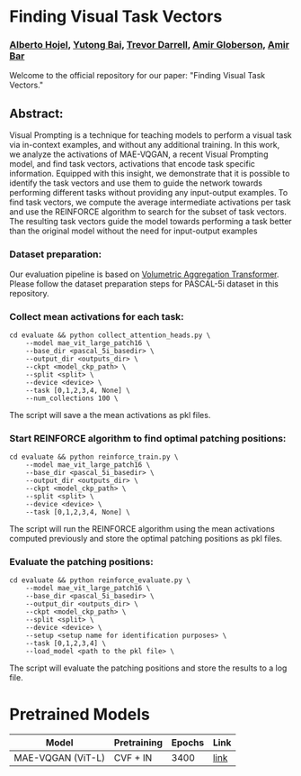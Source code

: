 # Finding Visual Task Vectors
### [Alberto Hojel](https://alhojel.github.io/), [Yutong Bai](https://yutongbai.com/), [Trevor Darrell](https://people.eecs.berkeley.edu/~trevor/), [Amir Globerson](http://www.cs.tau.ac.il/~gamir/), [Amir Bar](https://amirbar.net)

Welcome to the official repository for our paper: "Finding Visual Task Vectors."


## Abstract:

Visual Prompting is a technique for teaching models to perform a visual task via
in-context examples, and without any additional training. In this work, we analyze
the activations of MAE-VQGAN, a recent Visual Prompting model, and find
task vectors, activations that encode task specific information. Equipped with this
insight, we demonstrate that it is possible to identify the task vectors and use them
to guide the network towards performing different tasks without providing any
input-output examples. To find task vectors, we compute the average intermediate
activations per task and use the REINFORCE algorithm to search for the subset
of task vectors. The resulting task vectors guide the model towards performing a
task better than the original model without the need for input-output examples

### Dataset preparation:

Our evaluation pipeline is based on [Volumetric Aggregation Transformer](https://github.com/Seokju-Cho/Volumetric-Aggregation-Transformer). Please follow the dataset preparation steps for PASCAL-5i dataset in this repository. 

### Collect mean activations for each task:
```
cd evaluate && python collect_attention_heads.py \
    --model mae_vit_large_patch16 \
    --base_dir <pascal_5i_basedir> \
    --output_dir <outputs_dir> \
    --ckpt <model_ckp_path> \
    --split <split> \
    --device <device> \ 
    --task [0,1,2,3,4, None] \
    --num_collections 100 \ 
```

The script will save a the mean activations as pkl files.

### Start REINFORCE algorithm to find optimal patching positions:
```
cd evaluate && python reinforce_train.py \
    --model mae_vit_large_patch16 \
    --base_dir <pascal_5i_basedir> \
    --output_dir <outputs_dir> \
    --ckpt <model_ckp_path> \
    --split <split> \
    --device <device> \ 
    --task [0,1,2,3,4, None] \
```

The script will run the REINFORCE algorithm using the mean activations computed previously and store the optimal patching positions as pkl files.

### Evaluate the patching positions:
```
cd evaluate && python reinforce_evaluate.py \
    --model mae_vit_large_patch16 \
    --base_dir <pascal_5i_basedir> \
    --output_dir <outputs_dir> \
    --ckpt <model_ckp_path> \
    --split <split> \
    --device <device> \ 
    --setup <setup name for identification purposes> \ 
    --task [0,1,2,3,4] \
    --load_model <path to the pkl file> \
```

The script will evaluate the patching positions and store the results to a log file.

# Pretrained Models
| Model             | Pretraining | Epochs | Link |
|-------------------|-------------|--------|------|
| MAE-VQGAN (ViT-L) | CVF + IN    | 3400   |   [link](https://drive.google.com/file/d/130vNSlqg3faHzVGGh_vkeUUh-2uVX3se/view?usp=sharing)   |
